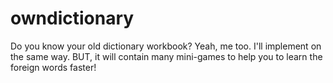 # owndictionary
Do you know your old dictionary workbook? Yeah, me too. I'll implement on the same way. BUT, it will contain many mini-games to help you to learn the foreign words faster!
